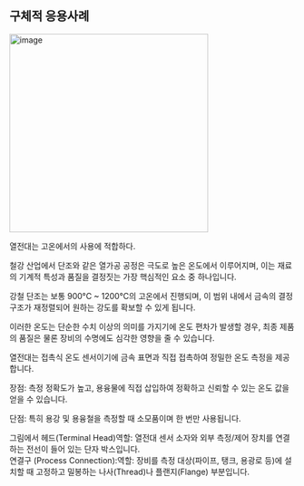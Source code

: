 



## 구체적 응용사례 

<img width="350" height="350" alt="image" src="https://github.com/user-attachments/assets/e8cd968f-61e5-4dbd-a8a9-d48b7eb4d95b" />  

열전대는 고온에서의 사용에 적합하다.  

철강 산업에서 단조와 같은 열가공 공정은 극도로 높은 온도에서 이루어지며, 이는 재료의 기계적 특성과 품질을 결정짓는 가장 핵심적인 요소 중 하나입니다.  


강철 단조는 보통  900°C ~ 1200°C의 고온에서 진행되며, 이 범위 내에서 금속의 결정구조가 재정렬되어 원하는 강도를 확보할 수 있게 됩니다.  


이러한 온도는 단순한 수치 이상의 의미를 가지기에 온도 편차가 발생할 경우, 최종 제품의 품질은 물론 장비의 수명에도 심각한 영향을 줄 수 있습니다.  


열전대는 접촉식 온도 센서이기에 금속 표면과 직접 접촉하여 정밀한 온도 측정을 제공합니다.  


장점: 측정 정확도가 높고, 용융물에 직접 삽입하여 정확하고 신뢰할 수 있는 온도 값을 얻을 수 있습니다.  

단점: 특히 용강 및 용융철을 측정할 때 소모품이며 한 번만 사용됩니다.


그림에서 헤드(Terminal Head)역할: 열전대 센서 소자와 외부 측정/제어 장치를 연결하는 전선이 들어 있는 단자 박스입니다.  
연결구 (Process Connection):역할: 장비를 측정 대상(파이프, 탱크, 용광로 등)에 설치할 때 고정하고 밀봉하는 나사(Thread)나 플랜지(Flange) 부분입니다. 

